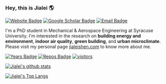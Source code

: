 ### Hey, this is Jialei :earth_americas: 

[![Website Badge](https://img.shields.io/badge/-jialeishen.com-de5246?style=flat&logo=Google-Chrome&logoColor=white&link=http://jialeishen.com)](http://jialeishen.com)
[![Google Scholar Badge](https://img.shields.io/badge/-Google%20Scholar-f4c20d?style=flat&logo=googlescholar&logoColor=white&link=https://scholar.google.com/citations?user=QhhRMTUAAAAJ&hl=en)](https://scholar.google.com/citations?user=QhhRMTUAAAAJ&hl=en)
[![Email Badge](https://img.shields.io/badge/-jshen20@syr.edu-00a2ed?style=flat&logo=microsoftoutlook&logoColor=white&link=mailto:jshen20@syr.edu)](mailto:jshen20@syr.edu)

I'm a PhD student in Mechanical & Aerospace Engineering at Syracuse University. I'm interested in the research on **building energy and environment**, **indoor air quality**, **green building**, and **urban microclimate**. Please visit my personal page [jialeishen.com](http://jialeishen.com) to know more about me.

[![Years Badge](https://badges.pufler.dev/years/jialeishen?logo=github&color=brightgreen)](https://github.com/jialeishen) 
[![Repos Badge](https://badges.pufler.dev/repos/jialeishen?logo=github&color=brightgreen)](https://github.com/jialeishen?tab=repositories) 
[![visitors](https://visitor-badge.glitch.me/badge?page_id=jialeishen.visitor-badge&logo=github&color=brightgreen)](https://github.com/jialeishen)

[![Jialei's github stats](https://github-readme-stats.vercel.app/api?username=jialeishen&theme=merko)](https://github.com/jialeishen/github-readme-stats)

[![Jialei's Top Langs](https://github-readme-stats.vercel.app/api/top-langs/?username=jialeishen&layout=compact&theme=merko)](https://github.com/jialeishen/github-readme-stats)

